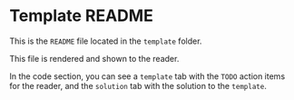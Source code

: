 # Template README

This is the `README` file located in the `template` folder.

This file is rendered and shown to the reader.

In the code section, you can see a `template` tab with the `TODO` action items for the reader, and the `solution` tab with the solution to the `template`.
